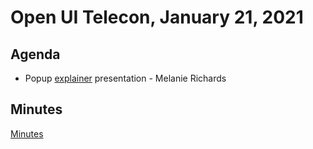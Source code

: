 # Open UI Telecon, January 21, 2021

## Agenda
* Popup [explainer](https://github.com/MicrosoftEdge/MSEdgeExplainers/blob/main/Popup/explainer.md) presentation - Melanie Richards

## Minutes
[Minutes](https://www.w3.org/2021/01/21-openui-minutes.html)
